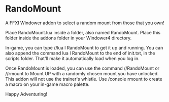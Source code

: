 # RandoMount
A FFXI Windower addon to select a random mount from those that you own!

Place RandoMount.lua inside a folder, also named RandoMount. 
Place this folder inside the addons folder in your Windower4 directory.

In-game, you can type //lua l RandoMount to get it up and running.
You can also append the command lua l RandoMount to the end of init.txt, in the scripts folder.
That'll make it automatically load when you log in.

Once RandoMount is loaded, you can use the command //RandoMount or //rmount to Mount UP
with a randomly chosen mount you have unlocked. This addon will not use the trainer's whistle.
Use /console rmount to create a macro on your in-game macro palette.

Happy Adventuring!
